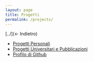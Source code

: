 ```yaml
---
layout: page
title: Progetti
permalink: /projects/
---
```


[../](&larr; Indietro)

- [Progetti Personali](my/)
- [Progetti Universitari e Pubblicazioni](uni/)
- [Profilo di Github](https://github.com/Maxelweb/)
